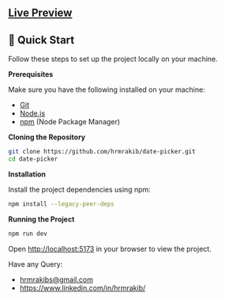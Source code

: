 ## [Live Preview](https://date-pickea.vercel.app/)


## <a name="quick-start">🤸 Quick Start</a>

Follow these steps to set up the project locally on your machine.

**Prerequisites**

Make sure you have the following installed on your machine:

- [Git](https://git-scm.com/)
- [Node.js](https://nodejs.org/en)
- [npm](https://www.npmjs.com/) (Node Package Manager)   

**Cloning the Repository**

```bash
git clone https://github.com/hrmrakib/date-picker.git
cd date-picker
```

**Installation**

Install the project dependencies using npm:

```bash
npm install --legacy-peer-deps
```

**Running the Project**

```bash
npm run dev
```

Open [http://localhost:5173](http://localhost:3000) in your browser to view the project.



Have any Query: <br />
- hrmrakibs@gmail.com
- https://www.linkedin.com/in/hrmrakib/
